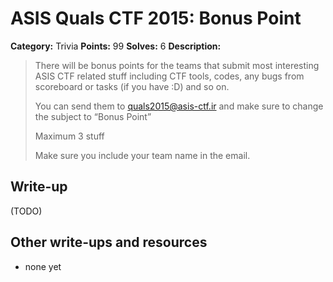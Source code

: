 # ASIS Quals CTF 2015: Bonus Point

**Category:** Trivia
**Points:** 99
**Solves:** 6
**Description:**

> There will be bonus points for the teams that submit most interesting ASIS CTF related stuff including CTF tools, codes, any bugs from scoreboard or tasks (if you have :D) and so on.
> 
> You can send them to quals2015@asis-ctf.ir and make sure to change the subject to “Bonus Point”
> 
> Maximum 3 stuff
> 
> Make sure you include your team name in the email.

## Write-up

(TODO)

## Other write-ups and resources

* none yet
